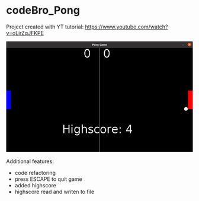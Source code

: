 # codeBro_Pong

Project created with YT tutorial: https://www.youtube.com/watch?v=oLirZqJFKPE

 ![Pong screenshot](images/pong.png)
 
 Additional features:
 * code refactoring
 * press ESCAPE to quit game
 * added highscore
 * highscore read and writen to file
 

